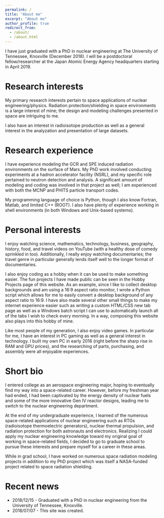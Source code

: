 ```yaml
---
permalink: /
title: "About me"
excerpt: "About me"
author_profile: true
redirect_from:
  - /about/
  - /about.html
---
```


I have just graduated with a PhD in nuclear engineering at The University of Tennessee, Knoxville (December 2018).  I will be a postdoctoral fellow/researcher at the Japan Atomic Energy Agency headquarters starting in April 2019.

Research interests
======
My primary research interests pertain to space applications of nuclear engineering/physics.  Radiation protection/shielding in space environments is a large interest of mine; the design and modeling challenges presented in space are intriguing to me.

I also have an interest in radioisotope production as well as a general interest in the analyzation and presentation of large datasets.

Research experience
======
I have experience modeling the GCR and SPE induced radiation environments on the surface of Mars.  My PhD work involved conducting experiments at a hadron accelerator facility (NSRL), and my specific role pertained to neutron detection and analysis.  A significant amount of modeling and coding was involved in that project as well; I am experienced with both the MCNP and PHITS particle transport codes.

My programming language of choice is Python, though I also know Fortran, Matlab, and limited C++ (ROOT).  I also have plenty of experience working in shell environments (in both Windows and Unix-based systems).

Personal interests
======
I enjoy watching science, mathematics, technology, business, geography, history, food, and travel videos on YouTube (with a healthy dose of comedy sprinkled in too).  Additionally, I really enjoy watching documentaries; the travel genre in particular generally lends itself well to the longer format of documentaries.

I also enjoy coding as a hobby when it can be used to make something easier.  The fun projects I have made public can be seen in the Hobby Projects page of this website.  As an example, since I like to collect desktop backgrounds and am using a 16:9 aspect ratio monitor, I wrote a Python script which allows for me to easily convert a desktop background of any aspect ratio to 16:9.  I have also made several other small things to make my internet experience easier such as writing a custom HTML/CSS new tab page as well as a Windows batch script I can use to automatically launch all of the tabs I wish to check every morning.  In a way, composing this website also plays into this hobby of mine.

Like most people of my generation, I also enjoy video games.  In particular for me, I have an interest in PC gaming as well as a general interest in technology.  I built my own PC in early 2016 (right before the sharp rise in RAM and GPU prices), and the researching of parts, purchasing, and assembly were all enjoyable experiences.

Short bio
======
I entered college as an aerospace engineering major, hoping to eventually find my way into a space-related career.  However, before my freshman year had ended, I had been captivated by the energy density of nuclear fuels and some of the more innovative Gen IV reactor designs, leading me to switch to the nuclear engineering department.  

At the end of my undergraduate experience, I learned of the numerous space-related applications of nuclear engineering such as RTGs (radioisotope thermoelectric generators), nuclear thermal propulsion, and radiation protection for both astronauts and electronics.  Realizing I could apply my nuclear engineering knowledge toward my original goal of working in space-related fields, I decided to go to graduate school to pursue these interests and prepare myself for a career in these areas.  

While in grad school, I have worked on numerous space radiation modeling projects in addition to my PhD project which was itself a NASA-funded project related to space radiation shielding.


Recent news
======
* 2018/12/15 - Graduated with a PhD in nuclear engineering from the University of Tennessee, Knoxville.
* 2018/07/07 - This site was created.
